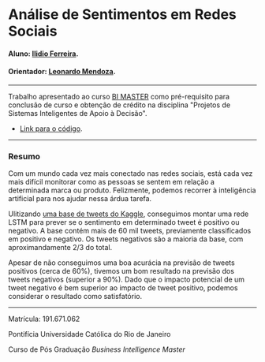 <!-- antes de enviar a versão final, solicitamos que todos os comentários, colocados para orientação ao aluno, sejam removidos do arquivo -->

# Análise de Sentimentos em Redes Sociais

#### Aluno: [Ilidio Ferreira](https://github.com/ilidioferreira).
#### Orientador: [Leonardo Mendoza](https://github.com/leofome8).

---

Trabalho apresentado ao curso [BI MASTER](https://ica.puc-rio.ai/bi-master) como pré-requisito para conclusão de curso e obtenção de crédito na disciplina "Projetos de Sistemas Inteligentes de Apoio à Decisão".

- [Link para o código](https://github.com/ilidioferreira/tcc-bi-master.git). <!-- caso não aplicável, remover esta linha -->
---

### Resumo

<!-- trocar o texto abaixo pelo resumo do trabalho, em português -->

Com um mundo cada vez mais conectado nas redes sociais, está cada vez mais difícil monitorar como as pessoas se sentem em relação a determinada marca ou produto. Felizmente, podemos recorrer à inteligência artificial para nos ajudar nessa árdua tarefa.

Ulitizando [uma base de tweets do Kaggle](https://www.kaggle.com/augustop/portuguese-tweets-for-sentiment-analysis), conseguimos montar uma rede LSTM para prever se o sentimento em determinado tweet é positivo ou negativo. A base contém mais de 60 mil tweets, previamente classificados em positivo e negativo. Os tweets negativos são a maioria da base, com aproximandamente 2/3 do total.

Apesar de não conseguimos uma boa acurácia na previsão de tweets positivos (cerca de 60%), tivemos um bom resultado na previsão dos tweets negativos (superior a 90%). Dado que o impacto potencial de um tweet negativo é bem superior ao impacto de tweet positivo, podemos considerar o resultado como satisfatório.

---

Matrícula: 191.671.062

Pontifícia Universidade Católica do Rio de Janeiro

Curso de Pós Graduação *Business Intelligence Master*
